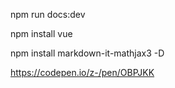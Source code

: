 npm run docs:dev

npm install vue

npm install markdown-it-mathjax3 -D


https://codepen.io/z-/pen/OBPJKK
